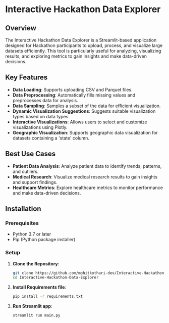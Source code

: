 # Interactive Hackathon Data Explorer

## Overview

The Interactive Hackathon Data Explorer is a Streamlit-based application designed for Hackathon participants to upload, process, and visualize large datasets efficiently. This tool is particularly useful for analyzing, visualizing results, and exploring metrics to gain insights and make data-driven decisions.

## Key Features

- **Data Loading**: Supports uploading CSV and Parquet files.
- **Data Preprocessing**: Automatically fills missing values and preprocesses data for analysis.
- **Data Sampling**: Samples a subset of the data for efficient visualization.
- **Dynamic Visualization Suggestions**: Suggests suitable visualization types based on data types.
- **Interactive Visualizations**: Allows users to select and customize visualizations using Plotly.
- **Geographic Visualization**: Supports geographic data visualization for datasets containing a 'state' column.

## Best Use Cases

- **Patient Data Analysis**: Analyze patient data to identify trends, patterns, and outliers.
- **Medical Research**: Visualize medical research results to gain insights and support findings.
- **Healthcare Metrics**: Explore healthcare metrics to monitor performance and make data-driven decisions.

## Installation

### Prerequisites

- Python 3.7 or later
- Pip (Python package installer)

### Setup

1. **Clone the Repository**:
   ```bash
   git clone https://github.com/mohitkothari-dev/Interactive-Hackathon-Data-Explorer
   cd Interactive-Hackathon-Data-Explorer

2. **Install Requirements file**:
   ```bash
   pip install -r requirements.txt

3. **Run Streamlit app**:
   ```bash
   streamlit run main.py